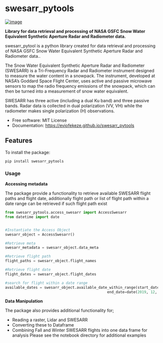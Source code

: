 # swesarr_pytools


[![image](https://img.shields.io/pypi/v/swesarr_pytools.svg)](https://pypi.python.org/pypi/swesarr_pytools)

[//]: # ([![image]&#40;https://img.shields.io/conda/vn/conda-forge/swesarr_pytools.svg&#41;]&#40;https://anaconda.org/conda-forge/swesarr_pytools&#41;)


**Library for data retrieval and processing of NASA GSFC Snow Water Equivalent Synthetic Aperture Radar and Radiometer data.**

swesarr_pytool is a python library created for data retrieval and processing of NASA GSFC Snow Water Equivalent Synthetic
Aperture Radar and Radiometer data..

The Snow Water Equivalent Synthetic Aperture Radar and Radiometer (SWESARR) is a Tri-Frequency Radar and Radiometer
instrument designed to measure the water content in a snowpack. The instrument, developed at NASA’s Goddard Space Flight
Center, uses active and passive microwave sensors to map the radio frequency emissions of the snowpack, which can then be turned into a measurement of
snow water equivalent.

SWESARR has three active (including a dual Ku band) and three passive bands. Radar data is collected in dual polarization
(VV, VH) while the radiometer makes single polarization (H) observations.



-   Free software: MIT License
-   Documentation: https://eviofekeze.github.io/swesarr_pytools


## Features

To install the package:

```commandline
pip install swesarr_pytools
```

### **Usage**
**Accessing metadata**

The package provide a functionality to retrieve available SWESARR flight paths and flight date, additionally
flight path or list of flight path within a date range can be retrieved if such flight path exist

```python
from swesarr_pytools.access_swesarr import AccessSwesarr
from datetime import date


#Instantiate the Access Object
swesarr_object = AccessSwesarr()

#Retrieve meta
swesarr_metadata = swesarr_object.data_meta

#Retrieve flight path
flight_paths = swesarr_object.flight_names

#Retrieve flight date
flight_dates = swesarr_object.flight_dates

#search for flight within a date range
available_dates = swesarr_object.available_date_within_range(start_date=date(2019, 1, 1),
                                               end_date=date(2019, 12, 31))

```
**Data Manipulation**

The package also provides additional functionality for;
- Reading a raster, Lidar and SWESARR
- Converting these to Dataframe
- Combining Fall and Winter SWESARR flights into one data frame for analysis
Please see the  notebook directory for additional examples

